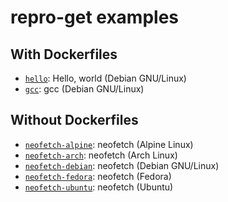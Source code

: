 # repro-get examples

## With Dockerfiles
- [`hello`](./hello): Hello, world (Debian GNU/Linux)
- [`gcc`](./gcc): gcc (Debian GNU/Linux)

## Without Dockerfiles
- [`neofetch-alpine`](./neofetch-alpine): neofetch (Alpine Linux)
- [`neofetch-arch`](./neofetch-alpine):   neofetch (Arch Linux)
- [`neofetch-debian`](./neofetch-debian): neofetch (Debian GNU/Linux)
- [`neofetch-fedora`](./neofetch-fedora): neofetch (Fedora)
- [`neofetch-ubuntu`](./neofetch-ubuntu): neofetch (Ubuntu)
